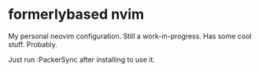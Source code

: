 # formerlybased nvim

My personal neovim configuration. Still a work-in-progress. Has some cool stuff. Probably.

Just run :PackerSync after installing to use it.
